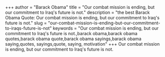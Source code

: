 +++
author = "Barack Obama"
title = "Our combat mission is ending, but our commitment to Iraq's future is not."
description = "the best Barack Obama Quote: Our combat mission is ending, but our commitment to Iraq's future is not."
slug = "our-combat-mission-is-ending-but-our-commitment-to-iraqs-future-is-not"
keywords = "Our combat mission is ending, but our commitment to Iraq's future is not.,barack obama,barack obama quotes,barack obama quote,barack obama sayings,barack obama saying,quotes, sayings,quote, saying, motivation"
+++
Our combat mission is ending, but our commitment to Iraq's future is not.
